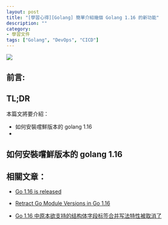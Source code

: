 ```yaml
---
layout: post
title: "[學習心得][Golang] 簡單介紹幾個 Golang 1.16 的新功能"
description: ""
category: 
- 學習文件
tags: ["Golang", "DevOps", "CICD"]
---
```




![](https://pbs.twimg.com/media/EuX3lDOXAAcP4hl?format=png&name=900x900)

## 前言:





## TL;DR 

本篇文將要介紹：

- 如何安裝嚐鮮版本的 golang 1.16 
- 








## 如何安裝嚐鮮版本的 golang 1.16 

<a id="try-go"></a>






## 相關文章：

- [Go 1.16 is released](https://blog.golang.org/go1.16)

- [Retract Go Module Versions in Go 1.16](https://golangtutorial.dev/tips/retract-go-module-versions/)

- [Go 1.16 中原本欲支持的结构体字段标签合并写法特性被取消了](https://mp.weixin.qq.com/s/7eLLhHt8hsTd6hmzj1AWTw)

